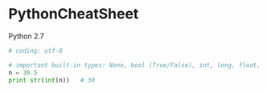 PythonCheatSheet
================

Python 2.7

```python
# coding: utf-8
```

```python
# important built-in types: None, bool (True/False), int, long, float, str, unicode, list, dict, tuple (and some others)
n = 30.5
print str(int(n))   # 30
```

